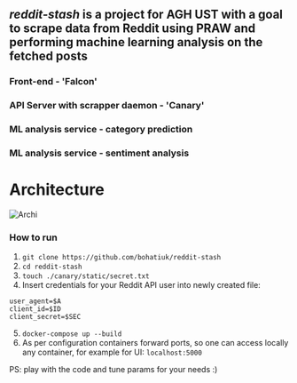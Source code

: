 ## *reddit-stash* is a project for AGH UST with a goal to scrape data from Reddit using PRAW and performing machine learning analysis on the fetched posts

### Front-end - 'Falcon'

### API Server with scrapper daemon - 'Canary'

### ML analysis service - category prediction

### ML analysis service - sentiment analysis

# Architecture

![Archi](./docs/archi.png?raw=true)

### How to run

1. `git clone https://github.com/bohatiuk/reddit-stash`
2. `cd reddit-stash`
3. `touch ./canary/static/secret.txt`
4. Insert credentials for your Reddit API user into newly created file:
```
user_agent=$A
client_id=$ID
client_secret=$SEC
```
5. `docker-compose up --build`
6. As per configuration containers forward ports, so one can access locally any container, for example for UI:
`localhost:5000`

PS: play with the code and tune params for your needs :)
